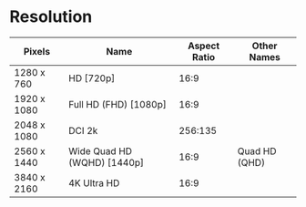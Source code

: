 # Resolution

| Pixels | Name | Aspect Ratio | Other Names |
| --- | --- | --- | --- |
| 1280 x 760 | HD [720p]  | 16:9 | |
| 1920 x 1080 | Full HD (FHD) [1080p] | 16:9 | |
| 2048 x 1080 | DCI 2k | 256:135 | |
| 2560 x 1440 | Wide Quad HD (WQHD) [1440p] | 16:9 | Quad HD (QHD) |
| 3840 x 2160 | 4K Ultra HD | 16:9 |  |
